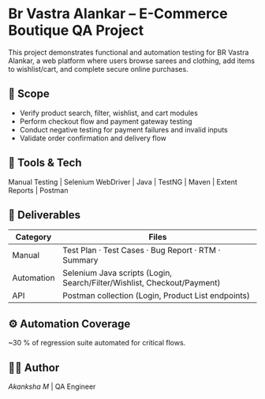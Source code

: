 # Br Vastra Alankar – E-Commerce Boutique QA Project

This project demonstrates functional and automation testing for BR Vastra Alankar, 
a web platform where users browse sarees and clothing, add items to wishlist/cart, 
and complete secure online purchases.

## 📘 Scope
- Verify product search, filter, wishlist, and cart modules
- Perform checkout flow and payment gateway testing
- Conduct negative testing for payment failures and invalid inputs
- Validate order confirmation and delivery flow

## 🧰 Tools & Tech
Manual Testing | Selenium WebDriver | Java | TestNG | Maven | Extent Reports | Postman

## 🧩 Deliverables
| Category | Files |
|-----------|-------|
| Manual | Test Plan · Test Cases · Bug Report · RTM · Summary |
| Automation | Selenium Java scripts (Login, Search/Filter/Wishlist, Checkout/Payment) |
| API | Postman collection (Login, Product List endpoints) |

## ⚙ Automation Coverage
~30 % of regression suite automated for critical flows.

## 👩‍💻 Author
*Akanksha M* | QA Engineer 

